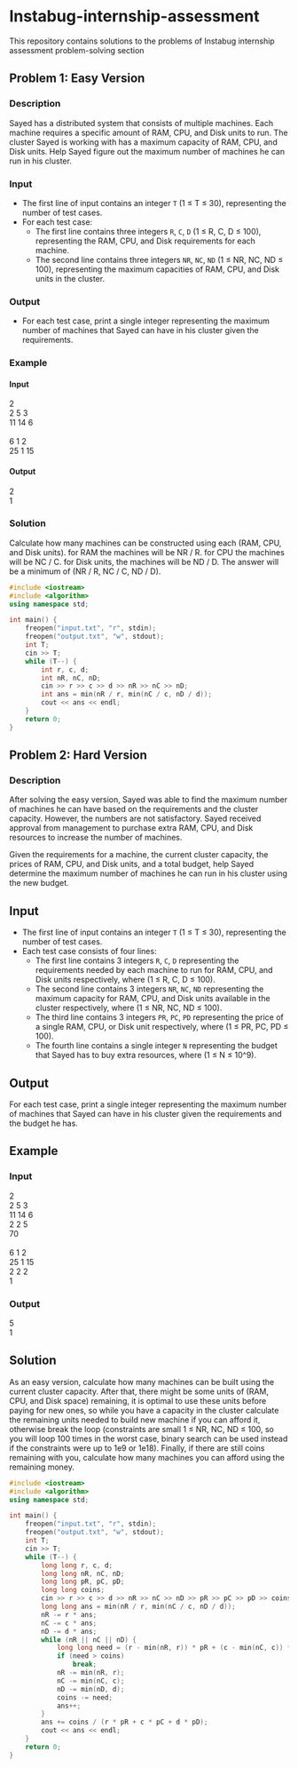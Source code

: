 # Instabug-internship-assessment
This repository contains solutions to the problems of Instabug internship assessment problem-solving section

## Problem 1: Easy Version

### Description
Sayed has a distributed system that consists of multiple machines. Each machine requires a specific amount of RAM, CPU, and Disk units to run. The cluster Sayed is working with has a maximum capacity of RAM, CPU, and Disk units. Help Sayed figure out the maximum number of machines he can run in his cluster.

### Input
- The first line of input contains an integer `T` (1 ≤ T ≤ 30), representing the number of test cases.
- For each test case:
  - The first line contains three integers `R`, `C`, `D` (1 ≤ R, C, D ≤ 100), representing the RAM, CPU, and Disk requirements for each machine.
  - The second line contains three integers `NR`, `NC`, `ND` (1 ≤ NR, NC, ND ≤ 100), representing the maximum capacities of RAM, CPU, and Disk units in the cluster.

### Output
- For each test case, print a single integer representing the maximum number of machines that Sayed can have in his cluster given the requirements.

### Example
#### Input
2 <br />
2 5 3 <br />
11 14 6 <br />
<br />
6 1 2 <br />
25 1 15 <br />

#### Output
2 <br />
1
### Solution
Calculate how many machines can be constructed using each (RAM, CPU, and Disk units).
for RAM the machines will be NR / R.
for CPU the machines will be NC / C.
for Disk units, the machines will be ND / D.
The answer will be a minimum of (NR / R, NC / C, ND / D).

```cpp
#include <iostream>
#include <algorithm>
using namespace std;

int main() {
    freopen("input.txt", "r", stdin);
    freopen("output.txt", "w", stdout);
    int T;
    cin >> T;
    while (T--) {
        int r, c, d;
        int nR, nC, nD;
        cin >> r >> c >> d >> nR >> nC >> nD;
        int ans = min(nR / r, min(nC / c, nD / d));
        cout << ans << endl;
    }
    return 0;
}
```

## Problem 2: Hard Version

### Description

After solving the easy version, Sayed was able to find the maximum number of machines he can have based on the requirements and the cluster capacity. However, the numbers are not satisfactory. Sayed received approval from management to purchase extra RAM, CPU, and Disk resources to increase the number of machines.

Given the requirements for a machine, the current cluster capacity, the prices of RAM, CPU, and Disk units, and a total budget, help Sayed determine the maximum number of machines he can run in his cluster using the new budget.

## Input

- The first line of input contains an integer `T` (1 ≤ T ≤ 30), representing the number of test cases.
- Each test case consists of four lines:
  - The first line contains 3 integers `R`, `C`, `D` representing the requirements needed by each machine to run for RAM, CPU, and Disk units respectively, where (1 ≤ R, C, D ≤ 100).
  - The second line contains 3 integers `NR`, `NC`, `ND` representing the maximum capacity for RAM, CPU, and Disk units available in the cluster respectively, where (1 ≤ NR, NC, ND ≤ 100).
  - The third line contains 3 integers `PR`, `PC`, `PD` representing the price of a single RAM, CPU, or Disk unit respectively, where (1 ≤ PR, PC, PD ≤ 100).
  - The fourth line contains a single integer `N` representing the budget that Sayed has to buy extra resources, where (1 ≤ N ≤ 10^9).

## Output

For each test case, print a single integer representing the maximum number of machines that Sayed can have in his cluster given the requirements and the budget he has.

## Example

### Input
2 <br />
2 5 3 <br />
11 14 6 <br />
2 2 5 <br />
70 <br />
<br />
6 1 2 <br />
25 1 15 <br />
2 2 2 <br />
1 
### Output
5 <br />
1
## Solution

As an easy version, calculate how many machines can be built using the current cluster capacity. 
After that, there might be some units of (RAM, CPU, and Disk space) remaining, it is optimal to use these units before paying for new ones, so while you have a capacity in the cluster calculate the remaining units needed to build new machine if you can afford it, otherwise break the loop (constraints are small 1 ≤ NR, NC, ND ≤ 100, so you will loop 100 times in the worst case, binary search can be used instead if the constraints were up to 1e9 or 1e18).
Finally, if there are still coins remaining with you, calculate how many machines you can afford using the remaining money.

```cpp
#include <iostream>
#include <algorithm>
using namespace std;

int main() {
    freopen("input.txt", "r", stdin);
    freopen("output.txt", "w", stdout);
    int T;
    cin >> T;
    while (T--) {
        long long r, c, d;
        long long nR, nC, nD;
        long long pR, pC, pD;
        long long coins;
        cin >> r >> c >> d >> nR >> nC >> nD >> pR >> pC >> pD >> coins;
        long long ans = min(nR / r, min(nC / c, nD / d));
        nR -= r * ans;
        nC -= c * ans;
        nD -= d * ans;
        while (nR || nC || nD) {
            long long need = (r - min(nR, r)) * pR + (c - min(nC, c)) * pC + (d - min(nD, d)) * pD;
            if (need > coins)
                break;
            nR -= min(nR, r);
            nC -= min(nC, c);
            nD -= min(nD, d);
            coins -= need;
            ans++;
        }
        ans += coins / (r * pR + c * pC + d * pD);
        cout << ans << endl;
    }
    return 0;
}
```
